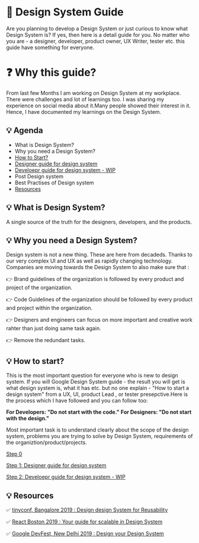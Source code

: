 # :notebook_with_decorative_cover: Design System Guide
Are you planning to develop a Design System or just curious to know what Design System is? 
If yes, then here is a detail guide for you. No matter who you are - a designer, developer, 
product owner, UX Writer, tester etc. this guide have something for everyone.

# :question: Why this guide?
From last few Months I am working on Design System at my workplace. There were challenges and lot of learnings too. 
I was sharing my experience on social media about it.Many people showed their interest in it. Hence, I have documented my learnings on the Design System.

## :bulb: Agenda
- What is Design System?
- Why you need a Design System?
- [How to Start?](https://github.com/Neha/designsystem/blob/master/step0.md)
- [Designer guide for design system](https://github.com/Neha/designsystem/blob/master/designer-guide.md)
- [Develoepr guide for design system - WIP](https://github.com/Neha/designsystem/blob/master/developer-guide.md)
- Post Design system
- Best Practises of Design system
- [Resources](#resources)

## :bulb: What is Design System?
A single source of the truth for the designers, developers, and the products.

## :bulb: Why you need a Design System?
Design system is not a new thing. These are here from decadeds. Thanks to our very complex UI and UX as well as rapidly changing technology. Companies are moving towards the Design System to also make sure that :

:point_right: Brand guidelines of the organization is followed by every product and project of the organization.

:point_right: Code Guidelines of the organization should be followed by every product and project within the organization.

:point_right: Designers and engineers can focus on more important and creative work rahter than just doing same task again.

:point_right: Remove the redundant tasks.

## :bulb: How to start?
This is the most important question for everyone who is new to design system. If you will Google Design System guide - the result you will get is what design system is, what it has etc. but no one explain - "How to start a design system" from a UX, UI, product Lead , or tester presepctive.Here is the process which I have followed and you can follow too:

__For Developers: "Do not start with the code."__
__For Designers: "Do not start with the design."__

Most important task is to understand clearly about the scope of the design system, problems you are trying to solve by Design System, requirements of the organiztion/product/projects. 

[Step 0](https://github.com/Neha/designsystem/blob/master/step0.md)

[Step 1: Designer guide for design system](https://github.com/Neha/designsystem/blob/master/designer-guide.md)

[Step 2: Develoepr guide for design system - WIP](https://github.com/Neha/designsystem/blob/master/developer-guide.md)

## :bulb: Resources

:white_check_mark: [tinyconf, Bangalore 2019 : Design design System for Reusability](https://docs.google.com/presentation/d/151uQOcM56bRWTOkA40z4Nc3LfmUBGxTZGZr_kEduY08/edit?usp=sharing)

:white_check_mark: [React Boston 2019 : Your guide for scalable in Design System](https://docs.google.com/presentation/d/1FGy2l2nsexlCT_5pesEvTVVfvrxUqlh1T0BZ4eMPuWE/edit?usp=sharing)

:white_check_mark: [Google DevFest, New Delhi 2019 :  Design your Design System](https://docs.google.com/presentation/d/1siFC2g83spJaf7yTcya5m3BfrPQXHhmxwUN3qCKn5K8/edit?usp=sharing)
